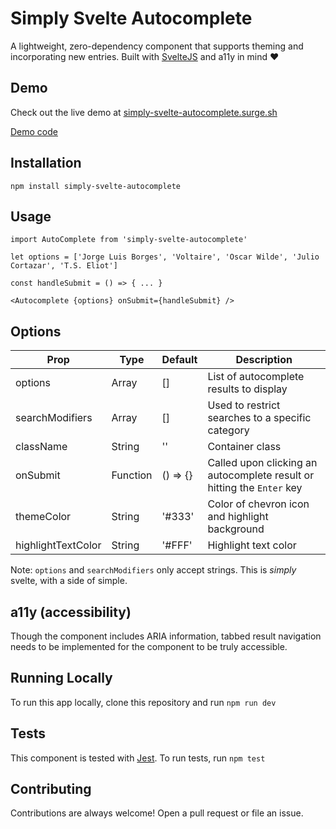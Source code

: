 # Simply Svelte Autocomplete

A lightweight, zero-dependency component that supports theming and incorporating new entries. Built with [SvelteJS](http://svelte.dev/) and a11y in mind ❤️

## Demo 

Check out the live demo at [simply-svelte-autocomplete.surge.sh](https://simply-svelte-autocomplete.surge.sh/)

[Demo code](https://github.com/themarquisdesheric/simply-svelte-autocomplete/blob/master/src/Demo.svelte)

## Installation

`npm install simply-svelte-autocomplete`

## Usage

```
import AutoComplete from 'simply-svelte-autocomplete'

let options = ['Jorge Luis Borges', 'Voltaire', 'Oscar Wilde', 'Julio Cortazar', 'T.S. Eliot']

const handleSubmit = () => { ... }

<Autocomplete {options} onSubmit={handleSubmit} />
```

## Options

| Prop | Type | Default | Description |
|------|------|---------|-------------|
| options | Array | [] | List of autocomplete results to display
| searchModifiers | Array | [] | Used to restrict searches to a specific category
| className | String | '' | Container class
| onSubmit | Function | () => {} | Called upon clicking an autocomplete result or hitting the `Enter` key
| themeColor | String | '#333' | Color of chevron icon and highlight background
| highlightTextColor | String | '#FFF' | Highlight text color

Note: `options` and `searchModifiers` only accept strings. This is *simply* svelte, with a side of simple.

## a11y (accessibility)

Though the component includes ARIA information, tabbed result navigation needs to be implemented for the component to be truly accessible. 

## Running Locally

To run this app locally, clone this repository and run `npm run dev`

## Tests

This component is tested with [Jest](https://jestjs.io/). To run tests, run `npm test`

## Contributing

Contributions are always welcome! Open a pull request or file an issue. 
